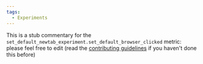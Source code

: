 ```yaml
---
tags:
  - Experiments
---
```


This is a stub commentary for the `set_default_newtab_experiment.set_default_browser_clicked` metric: please feel free to edit (read the
[contributing guidelines](https://github.com/mozilla/glean-annotations/blob/main/CONTRIBUTING.md)
if you haven't done this before)
